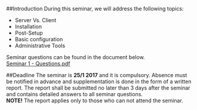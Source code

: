 ##Introduction
During this seminar, we will address the following topics:

* Server Vs. Client
* Installation
* Post-Setup
* Basic configuration
* Administrative Tools

Seminar questions can be found in the document below. <br />
[Seminar 1 - Questions.pdf](https://github.com/1DV020/Seminar/raw/master/Seminar%201/Seminar_1.pdf)

##Deadline
The seminar is **25/1 2017** and it is compulsory.
Absence must be notified in advance and supplementation is done in the form of a written report. The report shall be submitted no later than 3 days after the seminar and contains detailed answers to all seminar questions. <br />
**NOTE!** The report applies only to those who can not attend the seminar.

